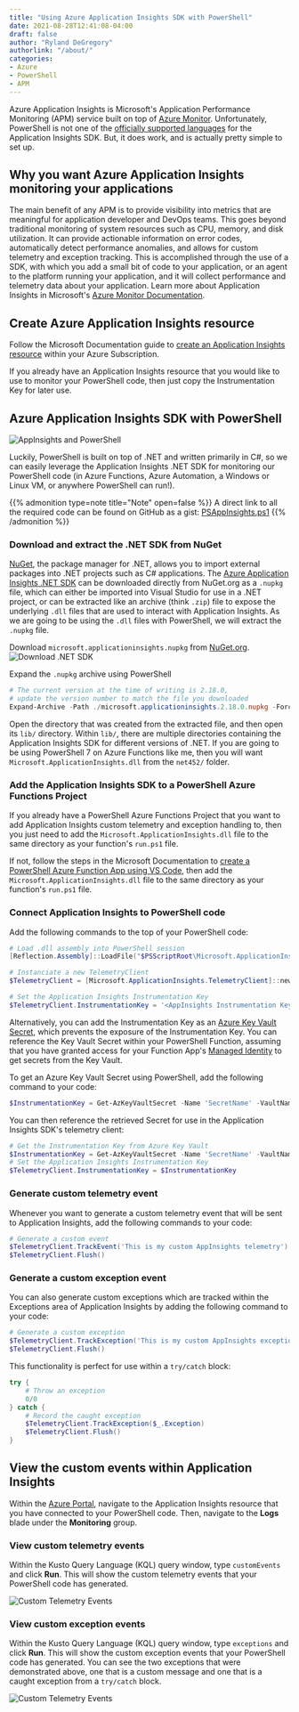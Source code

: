 ```yaml
---
title: "Using Azure Application Insights SDK with PowerShell"
date: 2021-08-28T12:41:08-04:00
draft: false
author: "Ryland DeGregory"
authorlink: "/about/"
categories:
- Azure
- PowerShell
- APM
---
```


Azure Application Insights is Microsoft's Application Performance Monitoring (APM) service built on top of [Azure Monitor](https://azure.microsoft.com/en-us/services/monitor/). Unfortunately, PowerShell is not one of the [officially supported languages](https://docs.microsoft.com/en-us/azure/azure-monitor/app/platforms) for the Application Insights SDK. But, it does work, and is actually pretty simple to set up.

<!--more-->

## Why you want Azure Application Insights monitoring your applications

The main benefit of any APM is to provide visibility into metrics that are meaningful for application developer and DevOps teams. This goes beyond traditional monitoring of system resources such as CPU, memory, and disk utilization. It can provide actionable information on error codes, automatically detect performance anomalies, and allows for custom telemetry and exception tracking. This is accomplished through the use of a SDK, with which you add a small bit of code to your application, or an agent to the platform running your application, and it will collect performance and telemetry data about your application. Learn more about Application Insights in Microsoft's [Azure Monitor Documentation](https://docs.microsoft.com/en-us/azure/azure-monitor/app/app-insights-overview).

## Create Azure Application Insights resource

Follow the Microsoft Documentation guide to [create an Application Insights resource](https://docs.microsoft.com/en-us/azure/azure-monitor/app/create-new-resource) within your Azure Subscription.

If you already have an Application Insights resource that you would like to use to monitor your PowerShell code, then just copy the Instrumentation Key for later use.

## Azure Application Insights SDK with PowerShell

![AppInsights and PowerShell](images/app-insights-powershell/app-insights-ps-header.png)

Luckily, PowerShell is built on top of .NET and written primarily in C#, so we can easily leverage the Application Insights .NET SDK for monitoring our PowerShell code (in Azure Functions, Azure Automation, a Windows or Linux VM, or anywhere PowerShell can run!).

{{% admonition type=note title="Note" open=false %}}
A direct link to all the required code can be found on GitHub as a gist: [PSAppInsights.ps1](https://gist.github.com/RylandDeGregory/c32359c11ff800d81867581fdc4024e4)
{{% /admonition %}}

### Download and extract the .NET SDK from NuGet

[NuGet](https://docs.microsoft.com/en-us/nuget/what-is-nuget), the package manager for .NET, allows you to import external packages into .NET projects such as C# applications. The [Azure Application Insights .NET SDK](https://www.nuget.org/packages/Microsoft.ApplicationInsights/) can be downloaded directly from NuGet.org as a `.nupkg` file, which can either be imported into Visual Studio for use in a .NET project, or can be extracted like an archive (think `.zip`) file to expose the underlying `.dll` files that are used to interact with Application Insights. As we are going to be using the `.dll` files with PowerShell, we will extract the `.nupkg` file.

Download `microsoft.applicationinsights.nupkg` from [NuGet.org](https://www.nuget.org/packages/Microsoft.ApplicationInsights/).
![Download .NET SDK](images/app-insights-powershell/app-insights-ps-dotnet-sdk-download.png "Download Application Insights .NET SDK")

Expand the `.nupkg` archive using PowerShell

```powershell
# The current version at the time of writing is 2.18.0,
# update the version number to match the file you downloaded
Expand-Archive -Path ./microsoft.applicationinsights.2.18.0.nupkg -Force
```

Open the directory that was created from the extracted file, and then open its `lib/` directory. Within `lib/`, there are multiple directories containing the Application Insights SDK for different versions of .NET. If you are going to be using PowerShell 7 on Azure Functions like me, then you will want `Microsoft.ApplicationInsights.dll` from the `net452/` folder.

### Add the Application Insights SDK to a PowerShell Azure Functions Project

If you already have a PowerShell Azure Functions Project that you want to add Application Insights custom telemetry and exception handling to, then you just need to add the `Microsoft.ApplicationInsights.dll` file to the same directory as your function's `run.ps1` file.

If not, follow the steps in the Microsoft Documentation to [create a PowerShell Azure Function App using VS Code](https://docs.microsoft.com/en-us/azure/azure-functions/create-first-function-vs-code-powershell), then add the `Microsoft.ApplicationInsights.dll` file to the same directory as your function's `run.ps1` file.

### Connect Application Insights to PowerShell code

Add the following commands to the top of your PowerShell code:

```powershell
# Load .dll assembly into PowerShell session
[Reflection.Assembly]::LoadFile("$PSScriptRoot\Microsoft.ApplicationInsights.dll")

# Instanciate a new TelemetryClient
$TelemetryClient = [Microsoft.ApplicationInsights.TelemetryClient]::new()

# Set the Application Insights Instrumentation Key
$TelemetryClient.InstrumentationKey = '<AppInsights Instrumentation Key>'
```

Alternatively, you can add the Instrumentation Key as an [Azure Key Vault Secret](https://docs.microsoft.com/en-us/azure/key-vault/secrets/quick-create-portal), which prevents the exposure of the Instrumentation Key. You can reference the Key Vault Secret within your PowerShell Function, assuming that you have granted access for your Function App's [Managed Identity](https://docs.microsoft.com/en-us/azure/app-service/overview-managed-identity) to get secrets from the Key Vault.

To get an Azure Key Vault Secret using PowerShell, add the following command to your code:

```powershell
$InstrumentationKey = Get-AzKeyVaultSecret -Name 'SecretName' -VaultName 'KeyVaultName' -AsPlainText
```

You can then reference the retrieved Secret for use in the Application Insights SDK's telemetry client:

```powershell
# Get the Instrumentation Key from Azure Key Vault
$InstrumentationKey = Get-AzKeyVaultSecret -Name 'SecretName' -VaultName 'KeyVaultName' -AsPlainText
# Set the Application Insights Instrumentation Key
$TelemetryClient.InstrumentationKey = $InstrumentationKey
```

### Generate custom telemetry event

Whenever you want to generate a custom telemetry event that will be sent to Application Insights, add the following commands to your code:

```powershell
# Generate a custom event
$TelemetryClient.TrackEvent('This is my custom AppInsights telemetry')
$TelemetryClient.Flush()
```

### Generate a custom exception event

You can also generate custom exceptions which are tracked within the Exceptions area of Application Insights by adding the following command to your code:

```powershell
# Generate a custom exception
$TelemetryClient.TrackException('This is my custom AppInsights exception')
$TelemetryClient.Flush()
```

This functionality is perfect for use within a `try/catch` block:

```powershell
try {
    # Throw an exception
    0/0
} catch {
    # Record the caught exception
    $TelemetryClient.TrackException($_.Exception)
    $TelemetryClient.Flush()
}
```

## View the custom events within Application Insights

Within the [Azure Portal](https://portal.azure.com/), navigate to the Application Insights resource that you have connected to your PowerShell code. Then, navigate to the **Logs** blade under the **Monitoring** group.

### View custom telemetry events

Within the Kusto Query Language (KQL) query window, type `customEvents` and click **Run**. This will show the custom telemetry events that your PowerShell code has generated.

![Custom Telemetry Events](images/app-insights-powershell/app-insights-ps-custom-events.png "View Application Insights Custom Telemetry Events")

### View custom exception events

Within the Kusto Query Language (KQL) query window, type `exceptions` and click **Run**. This will show the custom exception events that your PowerShell code has generated. You can see the two exceptions that were demonstrated above, one that is a custom message and one that is a caught exception from a `try/catch` block.

![Custom Telemetry Events](images/app-insights-powershell/app-insights-ps-custom-exception.png "View Application Insights Custom Exception Events")